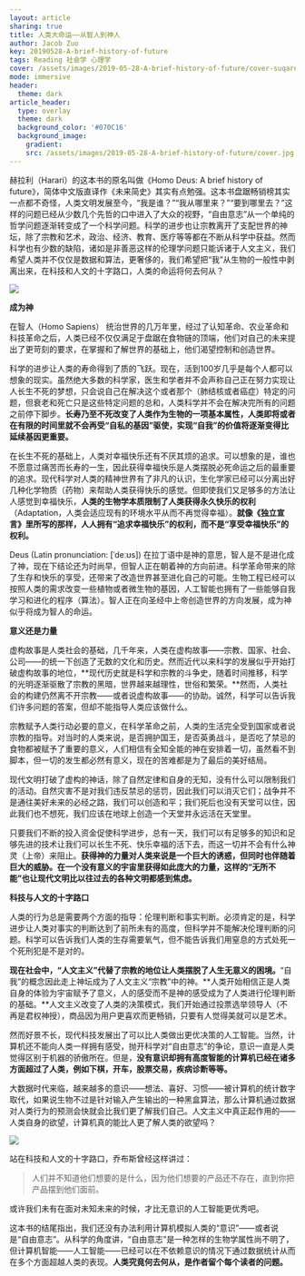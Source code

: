 ```yaml
---
layout: article
sharing: true
title: 人类大命运——从智人到神人
author: Jacob Zuo
key: 20190528-A-brief-history-of-future
tags: Reading 社会学 心理学
cover: /assets/images/2019-05-28-A-brief-history-of-future/cover-suqare.jpg
mode: immersive
header:
  theme: dark 
article_header:
  type: overlay
  theme: dark
  background_color: '#070C16'
  background_image: 
    gradient: 
    src: /assets/images/2019-05-28-A-brief-history-of-future/cover.jpg
---
```


赫拉利（Harari）的这本书的原名叫做《Homo Deus: A brief history of future》，简体中文版直译作《未来简史》其实有点勉强。这本书盘踞畅销榜其实一点都不奇怪，人类文明发展至今，“我是谁？”“我从哪里来？”“要到哪里去？”这样的问题已经从少数几个先哲的口中进入了大众的视野，“自由意志”从一个单纯的哲学问题逐渐转变成了一个科学问题。科学的进步也让宗教离开了支配世界的神坛，除了宗教和艺术，政治、经济、教育、医疗等等都在不断从科学中获益。然而科学也有少数的缺陷，诸如是非善恶这样的伦理学问题只能诉诸于人文主义，我们希望人类并不仅仅是数据和算法，更奢侈的，我们希望把“我”从生物的一般性中剥离出来，在科技和人文的十字路口，人类的命运将何去何从？

![]({{site.url}}/assets/images/2019-05-28-A-brief-history-of-future/cover-clear.jpg)

<!--more-->

**成为神**

在智人（Homo Sapiens） 统治世界的几万年里，经过了认知革命、农业革命和科技革命之后，人类已经不仅仅满足于盘踞在食物链的顶端，他们对自己的未来提出了更苛刻的要求，在掌握和了解世界的基础上，他们渴望控制和创造世界。

科学的进步让人类的寿命得到了质的飞跃。现在，活到100岁几乎是每个人都可以想象的现实。虽然绝大多数的科学家，医生和学者并不会声称自己正在努力实现让人长生不死的梦想，只会说自己在解决这个或者那个（肺结核或者癌症）特定的问题，但衰老和死亡只是这些特定问题的总和，人类科学并不会在解决完所有的问题之前停下脚步。**长寿乃至不死改变了人类作为生物的一项基本属性，人类即将或者在有限的时间里就不会再受“自私的基因”驱使，实现“自我”的价值将逐渐变得比延续基因更重要。**

在长生不死的基础上，人类对幸福快乐还有不厌其烦的追求。可以想象的是，谁也不愿意过痛苦而长寿的一生，因此获得幸福快乐是人类摆脱必死命运之后的最重要的追求。现代科学对人类的精神世界有了非凡的认识，生化学家已经可以分离出好几种化学物质（药物）来帮助人类获得快乐的感觉。但即使我们又足够多的方法让人感觉到幸福快乐，**人类的生物学本质限制了人类获得永久快乐的权利**（Adaptation，人类会适应现有的环境水平从而不再觉得幸福）。**就像《独立宣言》里所写的那样，人人拥有“追求幸福快乐”的权利，而不是“享受幸福快乐”的权利。**

Deus (Latin pronunciation: [ˈdeːʊs]) 在拉丁语中是神的意思，智人是不是进化成了神，现在下结论还为时尚早，但智人正在朝着神的方向前进。科学革命带来的除了生存和快乐的享受，还带来了改造世界甚至进化自己的可能。生物工程已经可以按照人类的需求改变一些植物或者微生物的基因，人工智能也拥有了一些能够自我学习和进化的程序（算法）。智人正在向圣经中上帝创造世界的方向发展，成为神似乎将成为智人的命运。

**意义还是力量**

虚构故事是人类社会的基础，几千年来，人类在虚构故事——宗教、国家、社会、公司——的统一下创造了无数的文化和历史。然而近代以来科学的发展似乎开始打破虚构故事的地位，**现代历史就是科学和宗教的斗争史，随着时间推移，科学的光明逐渐驱散了宗教的黑暗，世界越来越理性，世俗和繁荣。**然而，人类社会的构建仍然离不开宗教——或者说虚构故事——的协助。诚然，科学可以告诉我们许多问题的答案，但却不能指导人类应该做什么。

宗教赋予人类行动必要的意义，在科学革命之前，人类的生活完全受到国家或者说宗教的指导。对当时的人类来说，是否拥护国王，是否英勇战斗，是否吃了禁忌的食物都被赋予了重要的意义，人们相信有全知全能的神在安排着一切，虽然看不到脚本，但一切的发生都必然有意义，现在的苦难都是为了最后的美好结局。

现代文明打破了虚构的神话，除了自然定律和自身的无知，没有什么可以限制我们的活动。自然灾害不是对我们违反禁忌的惩罚，因此我们可以消灭它们；战争并不是通往美好未来的必经之路，我们可以创造和平；我们死后也没有天堂可以住，因此我们也不想死，我们应该在地球上创造一个天堂并永远活在天堂里。

只要我们不断的投入资金促使科学进步，总有一天，我们可以有足够多的知识和足够先进的技术让我们可以长生不死、快乐幸福的活下去，而这一切并不会有什么神灵（上帝）来阻止。**获得神的力量对人类来说是一个巨大的诱惑，但同时也伴随着巨大的威胁。在一个没有意义的宇宙里获得如此庞大的力量，这样的“无所不能”也让现代文明比以往过去的各种文明都感到焦虑。**

**科技与人文的十字路口**

人类的行为总是需要两个方面的指导：伦理判断和事实判断。必须肯定的是，科学进步让人类对事实的判断达到了前所未有的高度，但科学并不能解决伦理判断的问题。科学可以告诉我们人类的生存需要氧气，但不能告诉我们用窒息的方式处死一个死刑犯是不是对的。

**现在社会中，“人文主义”代替了宗教的地位让人类摆脱了人生无意义的困境。**“自我”的概念因此走上神坛成为了人文主义“宗教”中的神。**人类开始相信正是人类自身的体验为宇宙赋予了意义，人的感受而不是神的感受成为了人类进行伦理判断的基础。**人文主义改变了人类的决策模式，我们开始通过投票选举领导人（不再是君权神授），商品因为用户更喜欢而更畅销，只要有人觉得美就可以是艺术。

然而好景不长，现代科技发展出了可以比人类做出更优决策的人工智能。当然，计算机还不能向人类一样拥有感受，抛开科学对“自由意志”的争论，意识一直是人类觉得区别于机器的骄傲所在。但是，**没有意识却拥有高度智能的计算机已经在诸多方面超过了人类，例如下棋，开车，股票交易，疾病诊断等等。**

大数据时代来临，越来越多的意识——想法、喜好、习惯——被计算机的统计数字取代，如果说生物不过是针对输入产生输出的一种黑盒算法，那么计算机通过数据对人类行为的预测会快就会比我们更了解我们自己。人文主义中真正起作用的——人类自身的欲望，计算机真的能比人更了解人类的欲望吗？

![]({{site.url}}/assets/images/2019-05-28-A-brief-history-of-future/Apple-Tech-LiberalArts.jpg)

站在科技和人文的十字路口，乔布斯曾经这样讲过：

> 人们并不知道他们想要的是什么，因为他们想要的产品还不存在，直到你把产品摆到他们面前。

或许我们未有在面对未知未来的时候，才比无意识的人工智能更优秀吧。

这本书的结尾指出，我们还没有办法利用计算机模拟人类的“意识”——或者说是“自由意志”。从科学的角度讲，“自由意志”是一种怎样的生物学属性尚不明了，但计算机智能——人工智能——已经可以在不依赖意识的情况下通过数据统计从而在多个方面超越人类的表现。**人类究竟何去何从，是作者留个每个读者的问题。**